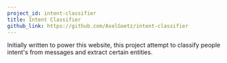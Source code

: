 ```yaml
---
project_id: intent-classifier
title: Intent Classifier
github_link: https://github.com/AxelGoetz/intent-classifier
---
```


Initially written to power this website, this project attempt to classify
people intent's from messages and extract certain entities.
